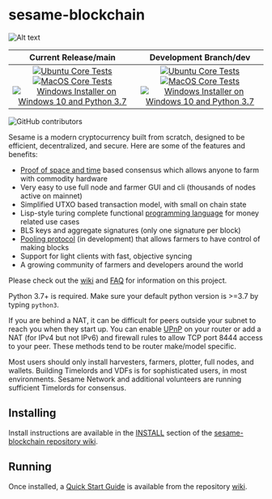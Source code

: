# sesame-blockchain

![Alt text](https://www.sesamechain.network/img/sesame_logo.svg)

| Current Release/main | Development Branch/dev |
|         :---:          |          :---:         |
| [![Ubuntu Core Tests](https://github.com/Sesame-Network/sesame-blockchain/actions/workflows/build-test-ubuntu-core.yml/badge.svg)](https://github.com/Sesame-Network/sesame-blockchain/actions/workflows/build-test-ubuntu-core.yml) [![MacOS Core Tests](https://github.com/Sesame-Network/sesame-blockchain/actions/workflows/build-test-macos-core.yml/badge.svg)](https://github.com/Sesame-Network/sesame-blockchain/actions/workflows/build-test-macos-core.yml) [![Windows Installer on Windows 10 and Python 3.7](https://github.com/Sesame-Network/sesame-blockchain/actions/workflows/build-windows-installer.yml/badge.svg)](https://github.com/Sesame-Network/sesame-blockchain/actions/workflows/build-windows-installer.yml)  |  [![Ubuntu Core Tests](https://github.com/Sesame-Network/sesame-blockchain/actions/workflows/build-test-ubuntu-core.yml/badge.svg?branch=dev)](https://github.com/Sesame-Network/sesame-blockchain/actions/workflows/build-test-ubuntu-core.yml) [![MacOS Core Tests](https://github.com/Sesame-Network/sesame-blockchain/actions/workflows/build-test-macos-core.yml/badge.svg?branch=dev)](https://github.com/Sesame-Network/sesame-blockchain/actions/workflows/build-test-macos-core.yml) [![Windows Installer on Windows 10 and Python 3.7](https://github.com/Sesame-Network/sesame-blockchain/actions/workflows/build-windows-installer.yml/badge.svg?branch=dev)](https://github.com/Sesame-Network/sesame-blockchain/actions/workflows/build-windows-installer.yml) |

![GitHub contributors](https://img.shields.io/github/contributors/Sesame-Network/sesame-blockchain?logo=GitHub)

Sesame is a modern cryptocurrency built from scratch, designed to be efficient, decentralized, and secure. Here are some of the features and benefits:
* [Proof of space and time](https://docs.google.com/document/d/1tmRIb7lgi4QfKkNaxuKOBHRmwbVlGL4f7EsBDr_5xZE/edit) based consensus which allows anyone to farm with commodity hardware
* Very easy to use full node and farmer GUI and cli (thousands of nodes active on mainnet)
* Simplified UTXO based transaction model, with small on chain state
* Lisp-style turing complete functional [programming language](https://sesamelisp.com/) for money related use cases
* BLS keys and aggregate signatures (only one signature per block)
* [Pooling protocol](https://www.sesamechain.network/2020/11/10/pools-in-sesame.html) (in development) that allows farmers to have control of making blocks
* Support for light clients with fast, objective syncing
* A growing community of farmers and developers around the world

Please check out the [wiki](https://github.com/Sesame-Network/sesame-blockchain/wiki)
and [FAQ](https://github.com/Sesame-Network/sesame-blockchain/wiki/FAQ) for
information on this project.

Python 3.7+ is required. Make sure your default python version is >=3.7
by typing `python3`.

If you are behind a NAT, it can be difficult for peers outside your subnet to
reach you when they start up. You can enable
[UPnP](https://www.homenethowto.com/ports-and-nat/upnp-automatic-port-forward/)
on your router or add a NAT (for IPv4 but not IPv6) and firewall rules to allow
TCP port 8444 access to your peer.
These methods tend to be router make/model specific.

Most users should only install harvesters, farmers, plotter, full nodes, and wallets.
Building Timelords and VDFs is for sophisticated users, in most environments.
Sesame Network and additional volunteers are running sufficient Timelords
for consensus.

## Installing

Install instructions are available in the
[INSTALL](https://github.com/Sesame-Network/sesame-blockchain/wiki/INSTALL)
section of the
[sesame-blockchain repository wiki](https://github.com/Sesame-Network/sesame-blockchain/wiki).

## Running

Once installed, a
[Quick Start Guide](https://github.com/Sesame-Network/sesame-blockchain/wiki/Quick-Start-Guide)
is available from the repository
[wiki](https://github.com/Sesame-Network/sesame-blockchain/wiki).
